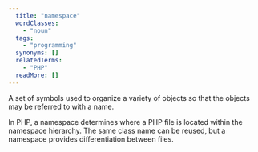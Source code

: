 ```yaml
---
  title: "namespace"
  wordClasses: 
    - "noun"
  tags: 
    - "programming"
  synonyms: []
  relatedTerms: 
    - "PHP"
  readMore: []
---
```

A set of symbols used to organize a variety of objects so that the objects may be referred to with a name. 

In PHP, a namespace determines where a PHP file is located within the namespace hierarchy. The same class name can be reused, but a namespace provides differentiation between files.
